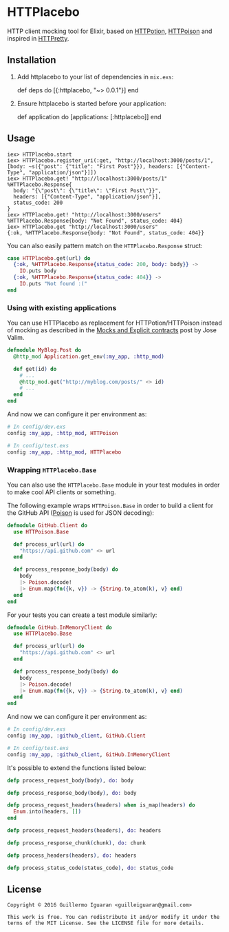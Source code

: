 # HTTPlacebo

HTTP client mocking tool for Elixir, based on [HTTPotion](https://github.com/myfreeweb/httpotion), [HTTPoison](https://github.com/edgurgel/httpoison) and inspired in [HTTPretty](https://github.com/gabrielfalcao/HTTPretty).

## Installation

  1. Add httplacebo to your list of dependencies in `mix.exs`:

        def deps do
          [{:httplacebo, "~> 0.0.1"}]
        end

  2. Ensure httplacebo is started before your application:

        def application do
          [applications: [:httplacebo]]
        end

## Usage

```iex
iex> HTTPlacebo.start
iex> HTTPlacebo.register_uri(:get, "http://localhost:3000/posts/1", [body: ~s({"post": {"title": "First Post"}}), headers: [{"Content-Type", "application/json"}]])
iex> HTTPlacebo.get! "http://localhost:3000/posts/1"
%HTTPlacebo.Response{
  body: "{\"post\": {\"title\": \"First Post\"}}",
  headers: [{"Content-Type", "application/json"}],
  status_code: 200
}
iex> HTTPlacebo.get! "http://localhost:3000/users"
%HTTPlacebo.Response{body: "Not Found", status_code: 404}
iex> HTTPlacebo.get "http://localhost:3000/users"
{:ok, %HTTPlacebo.Response{body: "Not Found", status_code: 404}}
```

You can also easily pattern match on the `HTTPlacebo.Response` struct:

```elixir
case HTTPlacebo.get(url) do
  {:ok, %HTTPlacebo.Response{status_code: 200, body: body}} ->
    IO.puts body
  {:ok, %HTTPlacebo.Response{status_code: 404}} ->
    IO.puts "Not found :("
end
```

### Using with existing applications

You can use HTTPlacebo as replacement for HTTPotion/HTTPoison instead of mocking as described in the [Mocks and Explicit contracts](http://blog.plataformatec.com.br/2015/10/mocks-and-explicit-contracts/) post by Jose Valim.

```elixir
defmodule MyBlog.Post do
  @http_mod Application.get_env(:my_app, :http_mod)

  def get(id) do
    # ...
    @http_mod.get("http://myblog.com/posts/" <> id)
    # ...
  end
end
```

And now we can configure it per environment as:

```elixir
# In config/dev.exs
config :my_app, :http_mod, HTTPoison

# In config/test.exs
config :my_app, :http_mod, HTTPlacebo
```

### Wrapping `HTTPlacebo.Base`

You can also use the `HTTPlacebo.Base` module in your test modules in order to
make cool API clients or something.

The following example wraps `HTTPoison.Base` in order to build a client for the GitHub API
([Poison](https://github.com/devinus/poison) is used for JSON decoding):

```elixir
defmodule GitHub.Client do
  use HTTPoison.Base

  def process_url(url) do
    "https://api.github.com" <> url
  end

  def process_response_body(body) do
    body
    |> Poison.decode!
    |> Enum.map(fn({k, v}) -> {String.to_atom(k), v} end)
  end
end
```

For your tests you can create a test module similarly:

```elixir
defmodule GitHub.InMemoryClient do
  use HTTPlacebo.Base

  def process_url(url) do
    "https://api.github.com" <> url
  end

  def process_response_body(body) do
    body
    |> Poison.decode!
    |> Enum.map(fn({k, v}) -> {String.to_atom(k), v} end)
  end
end
```

And now we can configure it per environment as:

```elixir
# In config/dev.exs
config :my_app, :github_client, GitHub.Client

# In config/test.exs
config :my_app, :github_client, GitHub.InMemoryClient
```

It's possible to extend the functions listed below:

```elixir
defp process_request_body(body), do: body

defp process_response_body(body), do: body

defp process_request_headers(headers) when is_map(headers) do
  Enum.into(headers, [])
end

defp process_request_headers(headers), do: headers

defp process_response_chunk(chunk), do: chunk

defp process_headers(headers), do: headers

defp process_status_code(status_code), do: status_code
```

## License

    Copyright © 2016 Guillermo Iguaran <guilleiguaran@gmail.com>

    This work is free. You can redistribute it and/or modify it under the
    terms of the MIT License. See the LICENSE file for more details.
